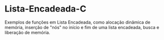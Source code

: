 # Lista-Encadeada-C
Exemplos de funções em Lista Encadeada, como alocação dinâmica de memória, inserção de "nós" no início e fim de uma lista encadeada, busca e liberação de memória.
